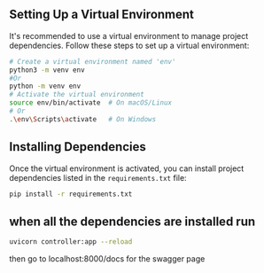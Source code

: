 ## Setting Up a Virtual Environment

It's recommended to use a virtual environment to manage project dependencies. Follow these steps to set up a virtual environment:

```bash
# Create a virtual environment named 'env'
python3 -m venv env
#Or
python -m venv env
# Activate the virtual environment
source env/bin/activate  # On macOS/Linux
# Or
.\env\Scripts\activate   # On Windows
```

## Installing Dependencies

Once the virtual environment is activated, you can install project dependencies listed in the `requirements.txt` file:

```bash
pip install -r requirements.txt
```

## when all the dependencies are installed run 
```bash
uvicorn controller:app --reload
```
then go to localhost:8000/docs for the swagger page

